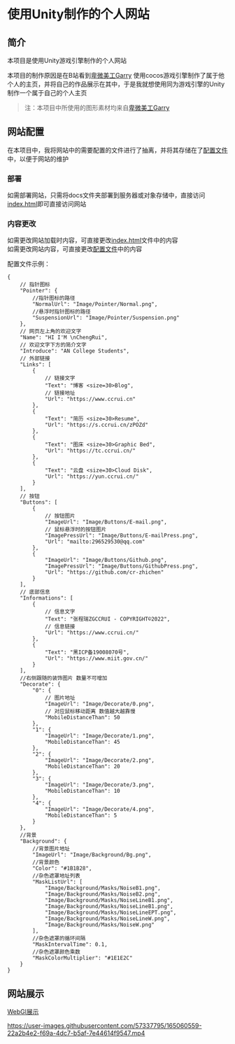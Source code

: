 # 使用Unity制作的个人网站

## 简介

本项目是使用Unity游戏引擎制作的个人网站

本项目的制作原因是在B站看到[卑微美工Garry](https://www.bilibili.com/video/BV1HF411z7Pf?p=2&spm_id_from=333.880.my_history.page.click)
使用cocos游戏引擎制作了属于他个人的主页，并将自己的作品展示在其中，于是我就想使用同为游戏引擎的Unity制作一个属于自己的个人主页

> 注：本项目中所使用的图形素材均来自[卑微美工Garry](https://www.bilibili.com/video/BV1HF411z7Pf?p=2&spm_id_from=333.880.my_history.page.click)

## 网站配置

在本项目中，我将网站中的需要配置的文件进行了抽离，并将其存储在了[配置文件](docs/StreamingAssets/config.json)中，以便于网站的维护

### 部署

如需部署网站，只需将docs文件夹部署到服务器或对象存储中，直接访问[index.html](docs/index.html)即可直接访问网站

### 内容更改

如需更改网站加载时内容，可直接更改[index.html](docs/index.html)文件中的内容  
如需更改网站内容，可直接更改[配置文件](docs/StreamingAssets/config.json)中的内容

配置文件示例：

```json5 
{
    // 指针图标
    "Pointer": {
        //指针图标的路径
        "NormalUrl": "Image/Pointer/Normal.png",
        //悬浮时指针图标的路径
        "SuspensionUrl": "Image/Pointer/Suspension.png"
    },
    // 网页左上角的欢迎文字
    "Name": "HI I'M \nChengRui",
    // 欢迎文字下方的简介文字
    "Introduce": "AN College Students",
    // 外部链接
    "Links": [
        {
            // 链接文字
            "Text": "博客 <size=30>Blog",
            // 链接地址
            "Url": "https://www.ccrui.cn"
        },
        {
            "Text": "简历 <size=30>Resume",
            "Url": "https://s.ccrui.cn/zPOZd"
        },
        {
            "Text": "图床 <size=30>Graphic Bed",
            "Url": "https://tc.ccrui.cn/"
        },
        {
            "Text": "云盘 <size=30>Cloud Disk",
            "Url": "https://yun.ccrui.cn/"
        }
    ],
    // 按钮
    "Buttons": [
        {
            // 按钮图片
            "ImageUrl": "Image/Buttons/E-mail.png",
            // 鼠标悬浮时的按钮图片
            "ImagePressUrl": "Image/Buttons/E-mailPress.png",
            "Url": "mailto:296529530@qq.com"
        },
        {
            "ImageUrl": "Image/Buttons/Github.png",
            "ImagePressUrl": "Image/Buttons/GithubPress.png",
            "Url": "https://github.com/cr-zhichen"
        }
    ],
    // 底部信息
    "Informations": [
        {
            // 信息文字
            "Text": "张程瑞ZGCCRUI - COPYRIGHT©2022",
            // 信息链接
            "Url": "https://www.ccrui.cn/"
        },
        {
            "Text": "黑ICP备19008070号",
            "Url": "https://www.miit.gov.cn/"
        }
    ],
    //右侧跟随的装饰图片 数量不可增加
    "Decorate": {
        "0": {
            // 图片地址
            "ImageUrl": "Image/Decorate/0.png",
            // 对应鼠标移动距离 数值越大越靠慢
            "MobileDistanceThan": 50
        },
        "1": {
            "ImageUrl": "Image/Decorate/1.png",
            "MobileDistanceThan": 45
        },
        "2": {
            "ImageUrl": "Image/Decorate/2.png",
            "MobileDistanceThan": 20
        },
        "3": {
            "ImageUrl": "Image/Decorate/3.png",
            "MobileDistanceThan": 10
        },
        "4": {
            "ImageUrl": "Image/Decorate/4.png",
            "MobileDistanceThan": 5
        }
    },
    //背景
    "Background": {
        //背景图片地址
        "ImageUrl": "Image/Background/Bg.png",
        //背景颜色
        "Color": "#1B1B28",
        //杂色遮罩地址列表
        "MaskListUrl": [
            "Image/Background/Masks/NoiseB1.png",
            "Image/Background/Masks/NoiseB2.png",
            "Image/Background/Masks/NoiseLineB1.png",
            "Image/Background/Masks/NoiseLineB1.png",
            "Image/Background/Masks/NoiseLineEPT.png",
            "Image/Background/Masks/NoiseLineW.png",
            "Image/Background/Masks/NoiseW.png"
        ],
        //杂色遮罩的循环间隔
        "MaskIntervalTime": 0.1,
        //杂色遮罩颜色乘数
        "MaskColorMultiplier": "#1E1E2C"
    }
}
```

## 网站展示

[WebGl展示](https://cr-zhichen.github.io/PersonalHomePage/)

https://user-images.githubusercontent.com/57337795/165060559-22a2b4e2-f69a-4dc7-b5af-7e44614f9547.mp4

